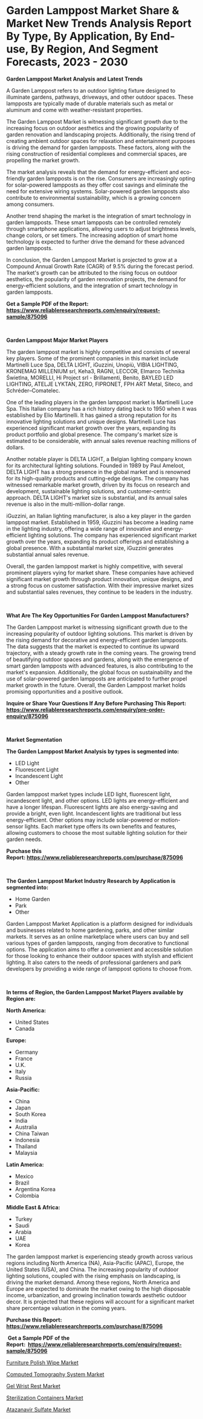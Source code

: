 <p><h1>Garden Lamppost Market Share & Market New Trends Analysis Report By Type, By Application, By End-use, By Region, And Segment Forecasts, 2023 - 2030</h1></p><p><strong>Garden Lamppost Market Analysis and Latest Trends</strong></p>
<p><p>A Garden Lamppost refers to an outdoor lighting fixture designed to illuminate gardens, pathways, driveways, and other outdoor spaces. These lampposts are typically made of durable materials such as metal or aluminum and come with weather-resistant properties.</p><p>The Garden Lamppost Market is witnessing significant growth due to the increasing focus on outdoor aesthetics and the growing popularity of garden renovation and landscaping projects. Additionally, the rising trend of creating ambient outdoor spaces for relaxation and entertainment purposes is driving the demand for garden lampposts. These factors, along with the rising construction of residential complexes and commercial spaces, are propelling the market growth.</p><p>The market analysis reveals that the demand for energy-efficient and eco-friendly garden lampposts is on the rise. Consumers are increasingly opting for solar-powered lampposts as they offer cost savings and eliminate the need for extensive wiring systems. Solar-powered garden lampposts also contribute to environmental sustainability, which is a growing concern among consumers.</p><p>Another trend shaping the market is the integration of smart technology in garden lampposts. These smart lampposts can be controlled remotely through smartphone applications, allowing users to adjust brightness levels, change colors, or set timers. The increasing adoption of smart home technology is expected to further drive the demand for these advanced garden lampposts.</p><p>In conclusion, the Garden Lamppost Market is projected to grow at a Compound Annual Growth Rate (CAGR) of 9.5% during the forecast period. The market's growth can be attributed to the rising focus on outdoor aesthetics, the popularity of garden renovation projects, the demand for energy-efficient solutions, and the integration of smart technology in garden lampposts.</p></p>
<p><strong>Get a Sample PDF of the Report:&nbsp; <a href="https://www.reliableresearchreports.com/enquiry/request-sample/875096">https://www.reliableresearchreports.com/enquiry/request-sample/875096</a></strong></p>
<p>&nbsp;</p>
<p><strong>Garden Lamppost Major Market Players</strong></p>
<p><p>The garden lamppost market is highly competitive and consists of several key players. Some of the prominent companies in this market include Martinelli Luce Spa, DELTA LIGHT, iGuzzini, Unopiù, VIBIA LIGHTING, KRONEMAG MILLENIUM srl, Keha3, RAGNI, LECCOR, Elmarco Technika Świetlna, MORELLI, Hi Project srl - Brillamenti, Benito, BAYLED LED LIGHTING, ATELJE LYKTAN, ZERO, FIPRONET, FPH ART Metal, Siteco, and Schréder–Comatelec.</p><p>One of the leading players in the garden lamppost market is Martinelli Luce Spa. This Italian company has a rich history dating back to 1950 when it was established by Elio Martinelli. It has gained a strong reputation for its innovative lighting solutions and unique designs. Martinelli Luce has experienced significant market growth over the years, expanding its product portfolio and global presence. The company's market size is estimated to be considerable, with annual sales revenue reaching millions of dollars.</p><p>Another notable player is DELTA LIGHT, a Belgian lighting company known for its architectural lighting solutions. Founded in 1989 by Paul Ameloot, DELTA LIGHT has a strong presence in the global market and is renowned for its high-quality products and cutting-edge designs. The company has witnessed remarkable market growth, driven by its focus on research and development, sustainable lighting solutions, and customer-centric approach. DELTA LIGHT's market size is substantial, and its annual sales revenue is also in the multi-million-dollar range.</p><p>iGuzzini, an Italian lighting manufacturer, is also a key player in the garden lamppost market. Established in 1959, iGuzzini has become a leading name in the lighting industry, offering a wide range of innovative and energy-efficient lighting solutions. The company has experienced significant market growth over the years, expanding its product offerings and establishing a global presence. With a substantial market size, iGuzzini generates substantial annual sales revenue.</p><p>Overall, the garden lamppost market is highly competitive, with several prominent players vying for market share. These companies have achieved significant market growth through product innovation, unique designs, and a strong focus on customer satisfaction. With their impressive market sizes and substantial sales revenues, they continue to be leaders in the industry.</p></p>
<p>&nbsp;</p>
<p><strong>What Are The Key Opportunities For Garden Lamppost Manufacturers?</strong></p>
<p><p>The Garden Lamppost market is witnessing significant growth due to the increasing popularity of outdoor lighting solutions. This market is driven by the rising demand for decorative and energy-efficient garden lampposts. The data suggests that the market is expected to continue its upward trajectory, with a steady growth rate in the coming years. The growing trend of beautifying outdoor spaces and gardens, along with the emergence of smart garden lampposts with advanced features, is also contributing to the market's expansion. Additionally, the global focus on sustainability and the use of solar-powered garden lampposts are anticipated to further propel market growth in the future. Overall, the Garden Lamppost market holds promising opportunities and a positive outlook.</p></p>
<p><strong>Inquire or Share Your Questions If Any Before Purchasing This Report: <a href="https://www.reliableresearchreports.com/enquiry/pre-order-enquiry/875096">https://www.reliableresearchreports.com/enquiry/pre-order-enquiry/875096</a></strong></p>
<p>&nbsp;</p>
<p><strong>Market Segmentation</strong></p>
<p><strong>The Garden Lamppost Market Analysis by types is segmented into:</strong></p>
<p><ul><li>LED Light</li><li>Fluorescent Light</li><li>Incandescent Light</li><li>Other</li></ul></p>
<p><p>Garden lamppost market types include LED light, fluorescent light, incandescent light, and other options. LED lights are energy-efficient and have a longer lifespan. Fluorescent lights are also energy-saving and provide a bright, even light. Incandescent lights are traditional but less energy-efficient. Other options may include solar-powered or motion-sensor lights. Each market type offers its own benefits and features, allowing customers to choose the most suitable lighting solution for their garden needs.</p></p>
<p><strong>Purchase this Report:&nbsp;<a href="https://www.reliableresearchreports.com/purchase/875096">https://www.reliableresearchreports.com/purchase/875096</a></strong></p>
<p>&nbsp;</p>
<p><strong>The Garden Lamppost Market Industry Research by Application is segmented into:</strong></p>
<p><ul><li>Home Garden</li><li>Park</li><li>Other</li></ul></p>
<p><p>Garden Lamppost Market Application is a platform designed for individuals and businesses related to home gardening, parks, and other similar markets. It serves as an online marketplace where users can buy and sell various types of garden lampposts, ranging from decorative to functional options. The application aims to offer a convenient and accessible solution for those looking to enhance their outdoor spaces with stylish and efficient lighting. It also caters to the needs of professional gardeners and park developers by providing a wide range of lamppost options to choose from.</p></p>
<p>&nbsp;</p>
<p><strong>In terms of Region, the Garden Lamppost Market Players available by Region are:</strong></p>
<p>
    <p> <strong> North America: </strong>
        <ul>
            <li>United States</li>
            <li>Canada</li>
        </ul>
        </p> 
    <p> <strong> Europe: </strong>
        <ul>
            <li>Germany</li>
            <li>France</li>
            <li>U.K.</li>
            <li>Italy</li>
            <li>Russia</li>
        </ul>
        </p> 
    <p> <strong> Asia-Pacific: </strong>
        <ul>
            <li>China</li>
            <li>Japan</li>
            <li>South Korea</li>
            <li>India</li>
            <li>Australia</li>
            <li>China Taiwan</li>
            <li>Indonesia</li>
            <li>Thailand</li>
            <li>Malaysia</li>
        </ul>
        </p> 
    <p> <strong> Latin America: </strong>
        <ul>
            <li>Mexico</li>
            <li>Brazil</li>
            <li>Argentina Korea</li>
            <li>Colombia</li>
        </ul>
        </p> 
    <p> <strong> Middle East & Africa: </strong>
        <ul>
            <li>Turkey</li>
            <li>Saudi</li>
            <li>Arabia</li>
            <li>UAE</li>
            <li>Korea</li>
        </ul>
    </p>
    </p>
<p><p>The garden lamppost market is experiencing steady growth across various regions including North America (NA), Asia-Pacific (APAC), Europe, the United States (USA), and China. The increasing popularity of outdoor lighting solutions, coupled with the rising emphasis on landscaping, is driving the market demand. Among these regions, North America and Europe are expected to dominate the market owing to the high disposable income, urbanization, and growing inclination towards aesthetic outdoor decor. It is projected that these regions will account for a significant market share percentage valuation in the coming years.</p></p>
<p><strong>Purchase this Report: <a href="https://www.reliableresearchreports.com/purchase/875096">https://www.reliableresearchreports.com/purchase/875096</a></strong></p>
<p>&nbsp;<strong>Get a Sample PDF of the Report:&nbsp;&nbsp;<a href="https://www.reliableresearchreports.com/enquiry/request-sample/875096">https://www.reliableresearchreports.com/enquiry/request-sample/875096</a></strong></p>
<p><strong></strong></p>
<p><p><a href="https://github.com/NorbertYates/Market-Research-Report-List-1/blob/main/furniture-polish-wipe-market.md">Furniture Polish Wipe Market</a></p><p><a href="https://www.reportprime.com/computed-tomography-system-r8471">Computed Tomography System Market</a></p><p><a href="https://medium.com/@sight.lens.slot/gel-wrist-rest-market-size-growth-forecast-2023-2030-5a8b8790cbaa">Gel Wrist Rest Market</a></p><p><a href="https://www.reportprime.com/sterilization-containers-r7400">Sterilization Containers Market</a></p><p><a href="https://www.linkedin.com/pulse/atazanavir-sulfate-market-research-report-unlocks-analysis-fs1hc/">Atazanavir Sulfate Market</a></p></p>